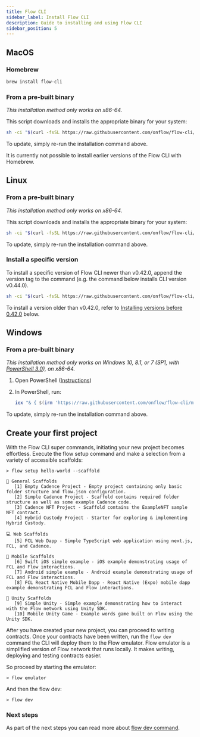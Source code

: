 ```yaml
---
title: Flow CLI
sidebar_label: Install Flow CLI
description: Guide to installing and using Flow CLI
sidebar_position: 5
---
```


## MacOS

### Homebrew

```sh
brew install flow-cli
```

### From a pre-built binary

_This installation method only works on x86-64._

This script downloads and installs the appropriate binary for your system:

```sh
sh -ci "$(curl -fsSL https://raw.githubusercontent.com/onflow/flow-cli/master/install.sh)"
```

To update, simply re-run the installation command above.

It is currently not possible to install earlier versions of the Flow CLI with Homebrew.

## Linux

### From a pre-built binary

_This installation method only works on x86-64._

This script downloads and installs the appropriate binary for your system:

```sh
sh -ci "$(curl -fsSL https://raw.githubusercontent.com/onflow/flow-cli/master/install.sh)"
```

To update, simply re-run the installation command above.

### Install a specific version

To install a specific version of Flow CLI newer than v0.42.0, append the version tag to the command (e.g. the command below installs CLI version v0.44.0).

```sh
sh -ci "$(curl -fsSL https://raw.githubusercontent.com/onflow/flow-cli/master/install.sh)" -- v0.44.0
```

To install a version older than v0.42.0, refer to [Installing versions before 0.42.0](../../tools/flow-cli/install.md#installing-versions-before-0420) below.

## Windows

### From a pre-built binary

_This installation method only works on Windows 10, 8.1, or 7 (SP1, with [PowerShell 3.0](https://www.microsoft.com/en-ca/download/details.aspx?id=34595)), on x86-64._

1. Open PowerShell ([Instructions](https://docs.microsoft.com/en-us/powershell/scripting/install/installing-windows-powershell?view=powershell-7#finding-powershell-in-windows-10-81-80-and-7))
2. In PowerShell, run:

    ```powershell
    iex "& { $(irm 'https://raw.githubusercontent.com/onflow/flow-cli/master/install.ps1') }"
    ```

To update, simply re-run the installation command above.


## Create your first project
With the Flow CLI super commands, initiating your new project becomes effortless. Execute the flow setup 
command and make a selection from a variety of accessible scaffolds:
```
> flow setup hello-world --scaffold

🔨 General Scaffolds
   [1] Empty Cadence Project - Empty project containing only basic folder structure and flow.json configuration.
   [2] Simple Cadence Project - Scaffold contains required folder structure as well as some example Cadence code.
   [3] Cadence NFT Project - Scaffold contains the ExampleNFT sample NFT contract.
   [4] Hybrid Custody Project - Starter for exploring & implementing Hybrid Custody.

💻 Web Scaffolds
   [5] FCL Web Dapp - Simple TypeScript web application using next.js, FCL, and Cadence.

📱 Mobile Scaffolds
   [6] Swift iOS simple example - iOS example demonstrating usage of FCL and Flow interactions.
   [7] Android simple example - Android example demonstrating usage of FCL and Flow interactions.
   [8] FCL React Native Mobile Dapp - React Native (Expo) mobile dapp example demonstrating FCL and Flow interactions.

🏀 Unity Scaffolds
   [9] Simple Unity - Simple example demonstrating how to interact with the Flow network using Unity SDK.
   [10] Mobile Unity Game - Example words game built on Flow using the Unity SDK.
```

After you have created your new project, you can proceed to writing contracts. Once your contracts have been written, run the `flow dev` command the CLI will deploy them to the Flow emulator. Flow emulator is 
a simplified version of Flow network that runs locally. It makes writing, deploying and testing contracts easier.

So proceed by starting the emulator: 

```
> flow emulator
```

And then the flow dev:
```
> flow dev
```

### Next steps

As part of the next steps you can read more about [flow dev command](../../tools/flow-cli/super-commands.md).
